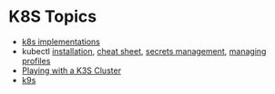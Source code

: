 # K8S Topics

* [k8s implementations](k8s-implementations.html)
* kubectl [installation](./kubectl-install.md), [cheat sheet](kubectl.html),
[secrets management](./kubectl-secrets.md),
[managing profiles](./kubectl-manage-profile.html)
* [Playing with a K3S Cluster](./k3s-cluster.md)
* [k9s](k9s.html)
